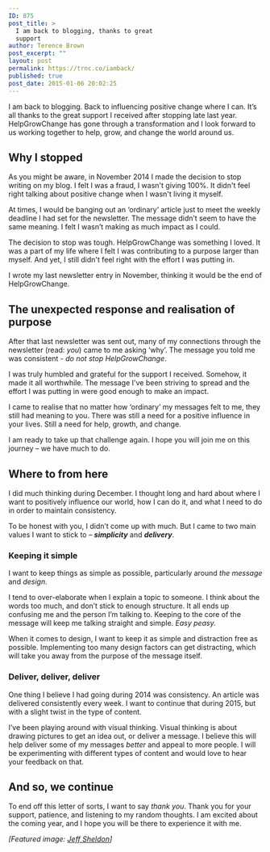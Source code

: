 ```yaml
---
ID: 875
post_title: >
  I am back to blogging, thanks to great
  support
author: Terence Brown
post_excerpt: ""
layout: post
permalink: https://trnc.co/iamback/
published: true
post_date: 2015-01-06 20:02:25
---
```

I am back to blogging. Back to influencing positive change where I can. It’s all thanks to the great support I received after stopping late last year. HelpGrowChange has gone through a transformation and I look forward to us working together to help, grow, and change the world around us.

<h2>Why I stopped</h2>

As you might be aware, in November 2014 I made the decision to stop writing on my blog. I felt I was a fraud, I wasn't giving 100%. It didn't feel right talking about positive change when I wasn't living it myself.

At times, I would be banging out an ‘ordinary’ article just to meet the weekly deadline I had set for the newsletter. The message didn’t seem to have the same meaning. I felt I wasn’t making as much impact as I could.

The decision to stop was tough. HelpGrowChange was something I loved. It was a part of my life where I felt I was contributing to a purpose larger than myself. And yet, I still didn't feel right with the effort I was putting in.

I wrote my last newsletter entry in November, thinking it would be the end of HelpGrowChange.

<h2>The unexpected response and realisation of purpose</h2>

After that last newsletter was sent out, many of my connections through the newsletter (read: <em>you</em>) came to me asking ‘why’. The message you told me was consistent - <em>do not stop HelpGrowChange</em>.

I was truly humbled and grateful for the support I received. Somehow, it made it all worthwhile. The message I've been striving to spread and the effort I was putting in were good enough to make an impact.

I came to realise that no matter how ‘ordinary’ my messages felt to me, they still had meaning to you. There was still a need for a positive influence in your lives. Still a need for help, growth, and change.

I am ready to take up that challenge again. I hope you will join me on this journey – we have much to do.

<h2>Where to from here</h2>

I did much thinking during December. I thought long and hard about where I want to positively influence our world, how I can do it, and what I need to do in order to maintain consistency.

To be honest with you, I didn’t come up with much. But I came to two main values I want to stick to – <strong><em>simplicity</em></strong> and <strong><em>delivery</em></strong>.

<h3>Keeping it simple</h3>

I want to keep things as simple as possible, particularly around <em>the message</em> and <em>design</em>.

I tend to over-elaborate when I explain a topic to someone. I think about the words too much, and don’t stick to enough structure. It all ends up confusing me and the person I’m talking to. Keeping to the core of the message will keep me talking straight and simple. <em>Easy peasy.</em>

When it comes to design, I want to keep it as simple and distraction free as possible. Implementing too many design factors can get distracting, which will take you away from the purpose of the message itself.

<h3>Deliver, deliver, deliver</h3>

One thing I believe I had going during 2014 was consistency. An article was delivered consistently every week. I want to continue that during 2015, but with a slight twist in the type of content.

I’ve been playing around with visual thinking. Visual thinking is about drawing pictures to get an idea out, or deliver a message. I believe this will help deliver some of my messages <em>better</em> and appeal to more people. I will be experimenting with different types of content and would love to hear your feedback on that.

<h2>And so, we continue</h2>

To end off this letter of sorts, I want to say <em>thank you</em>. Thank you for your support, patience, and listening to my random thoughts. I am excited about the coming year, and I hope you will be there to experience it with me.

<em>[Featured image: <a href="http://unsplash.com">Jeff Sheldon</a>]</em>